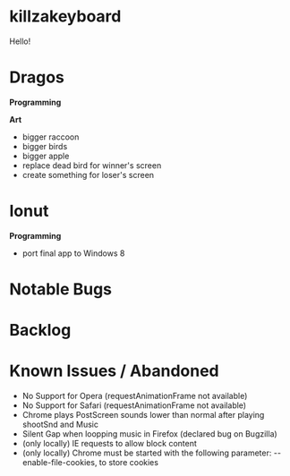 killzakeyboard
======
Hello!


Dragos
======

**Programming**

**Art**
- bigger raccoon
- bigger birds
- bigger apple
- replace dead bird for winner's screen
- create something for loser's screen

Ionut
=====

**Programming**
- port final app to Windows 8

Notable Bugs
=====

Backlog
=====

Known Issues / Abandoned
=====
- No Support for Opera (requestAnimationFrame not available)
- No Support for Safari (requestAnimationFrame not available)
- Chrome plays PostScreen sounds lower than normal after playing shootSnd and Music
- Silent Gap when loopping music in Firefox (declared bug on Bugzilla)
- (only locally) IE requests to allow block content
- (only locally) Chrome must be started with the following parameter: --enable-file-cookies, to store cookies
